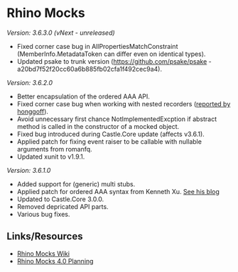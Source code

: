 Rhino Mocks
======================================================================

_Version: 3.6.3.0 (vNext - unreleased)_

* Fixed corner case bug in AllPropertiesMatchConstraint (MemberInfo.MetadataToken can differ even on identical types).
* Updated psake to trunk version (https://github.com/psake/psake - a20bd7f52f20cc60a6b885fb02cfa1f492cec9a4).

_Version: 3.6.2.0_

* Better encapsulation of the ordered AAA API.
* Fixed corner case bug when working with nested recorders ([reported by honggoff](https://groups.google.com/d/topic/rhinomocks/tMAbfs2qBec/discussion)).
* Avoid unnecessary first chance NotImplementedExcption if abstract method is called in the constructor of a mocked object.
* Fixed bug introduced during Castle.Core update (affects v3.6.1).
* Applied patch for fixing event raiser to be callable with nullable arguments from romanfq.
* Updated xunit to v1.9.1.

_Version: 3.6.1.0_

* Added support for (generic) multi stubs.
* Applied patch for ordered AAA syntax from Kenneth Xu. [See his blog](http://kennethxu.blogspot.com/2009/06/rhinomocks-ordered-expectations.html)
* Updated to Castle.Core 3.0.0.
* Removed depricated API parts.
* Various bug fixes.

## Links/Resources

* [Rhino Mocks Wiki](http://www.ayende.com/wiki/Rhino+Mocks.ashx "Rhino Mocks Wiki")
* [Rhino Mocks 4.0 Planning](http://nhprof.uservoice.com/pages/28152-rhino-mocks-4-0 "Rhino 4.0 Planning")